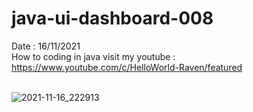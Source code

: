 # java-ui-dashboard-008
Date : 16/11/2021<br/>
How to coding in java
visit my youtube : https://www.youtube.com/c/HelloWorld-Raven/featured
<br/><br/>

![2021-11-16_222913](https://user-images.githubusercontent.com/58245926/142028064-d1cc2bdd-b863-427d-b700-f1589812e0da.png)
